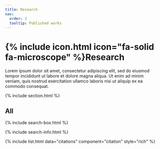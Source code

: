 ```yaml
---
title: Research
nav:
  order: 2
  tooltip: Published works
---
```


# {% include icon.html icon="fa-solid fa-microscope" %}Research

Lorem ipsum dolor sit amet, consectetur adipiscing elit, sed do eiusmod tempor incididunt ut labore et dolore magna aliqua.
Ut enim ad minim veniam, quis nostrud exercitation ullamco laboris nisi ut aliquip ex ea commodo consequat.

{% include section.html %}


## All

{% include search-box.html %}

{% include search-info.html %}

{% include list.html data="citations" component="citation" style="rich" %}
